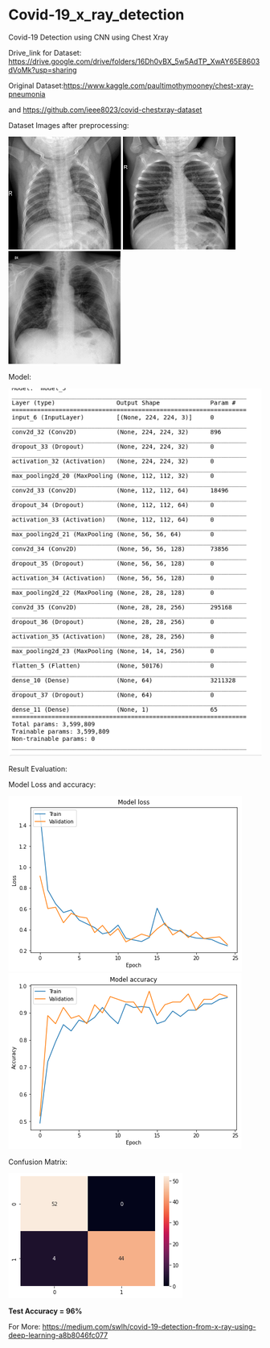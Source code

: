 # Covid-19_x_ray_detection
Covid-19 Detection using CNN using Chest Xray


Drive_link for Dataset: https://drive.google.com/drive/folders/16Dh0vBX_5w5AdTP_XwAY65E8603dVoMk?usp=sharing

Original Dataset:https://www.kaggle.com/paultimothymooney/chest-xray-pneumonia

and https://github.com/ieee8023/covid-chestxray-dataset


Dataset Images after preprocessing:



![instance 1](https://github.com/abr-98/Covid-19_x_ray_detection/blob/master/images/instance_1.png) 
![instance 2](https://github.com/abr-98/Covid-19_x_ray_detection/blob/master/images/instance_2.png) 
![Instance 3](https://github.com/abr-98/Covid-19_x_ray_detection/blob/master/images/instance_3.png)



Model:

![Model](https://github.com/abr-98/Covid-19_x_ray_detection/blob/master/Model.png)


Result Evaluation:

Model Loss and accuracy: 


![Loss](https://github.com/abr-98/Covid-19_x_ray_detection/blob/master/images/loss.png)
![Accuracy](https://github.com/abr-98/Covid-19_x_ray_detection/blob/master/images/accuracy.png)


Confusion Matrix:


![Confusion Matrix](https://github.com/abr-98/Covid-19_x_ray_detection/blob/master/images/confusion_matrix.png)


**Test Accuracy = 96%**

For More: https://medium.com/swlh/covid-19-detection-from-x-ray-using-deep-learning-a8b8046fc077
